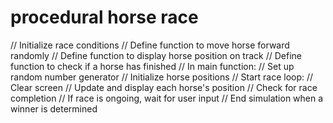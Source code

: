 # procedural horse race

// Initialize race conditions // Define function to move horse forward randomly // Define function to display horse position on track // Define function to check if a horse has finished // In main function: // Set up random number generator // Initialize horse positions // Start race loop: // Clear screen // Update and display each horse's position // Check for race completion // If race is ongoing, wait for user input // End simulation when a winner is determined
